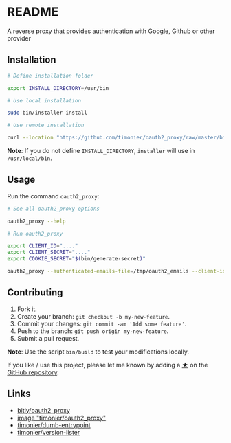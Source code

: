 # README

A reverse proxy that provides authentication with Google, Github or other provider

## Installation

```sh
# Define installation folder

export INSTALL_DIRECTORY=/usr/bin

# Use local installation

sudo bin/installer install

# Use remote installation

curl --location "https://github.com/timonier/oauth2_proxy/raw/master/bin/installer" | sudo sh -s -- install
```

__Note__: If you do not define `INSTALL_DIRECTORY`, `installer` will use in `/usr/local/bin`.

## Usage

Run the command `oauth2_proxy`:

```sh
# See all oauth2_proxy options

oauth2_proxy --help

# Run oauth2_proxy

export CLIENT_ID="...."
export CLIENT_SECRET="...."
export COOKIE_SECRET="$(bin/generate-secret)"

oauth2_proxy --authenticated-emails-file=/tmp/oauth2_emails --client-id="${CLIENT_ID}" --client-secret="${CLIENT_SECRET}" --cookie-secret="${COOKIE_SECRET}" --cookie-secure=false  --http-address=:80  --provider=github  --upstream="http://127.0.0.1:9000/"
```

## Contributing

1. Fork it.
2. Create your branch: `git checkout -b my-new-feature`.
3. Commit your changes: `git commit -am 'Add some feature'`.
4. Push to the branch: `git push origin my-new-feature`.
5. Submit a pull request.

__Note__: Use the script `bin/build` to test your modifications locally.

If you like / use this project, please let me known by adding a [★](https://help.github.com/articles/about-stars/) on the [GitHub repository](https://github.com/timonier/oauth2_proxy).

## Links

* [bitly/oauth2_proxy](https://github.com/bitly/oauth2_proxy)
* [image "timonier/oauth2_proxy"](https://hub.docker.com/r/timonier/oauth2_proxy/)
* [timonier/dumb-entrypoint](https://github.com/timonier/dumb-entrypoint)
* [timonier/version-lister](https://github.com/timonier/version-lister)

